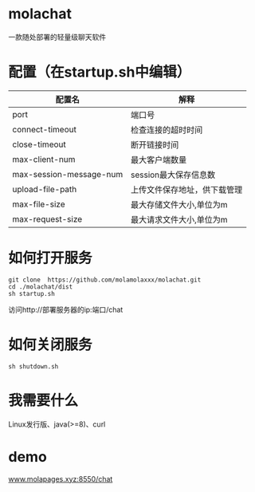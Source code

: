 # molachat
一款随处部署的轻量级聊天软件
# 配置（在startup.sh中编辑）
|  配置名   | 解释  |
|  ----  | ----  |
| port  | 端口号 |
| connect-timeout  | 检查连接的超时时间 |
| close-timeout  | 断开链接时间 |
| max-client-num  | 最大客户端数量 |
| max-session-message-num  | session最大保存信息数 |
| upload-file-path  | 上传文件保存地址，供下载管理 |
| max-file-size  | 最大存储文件大小,单位为m |
| max-request-size  | 最大请求文件大小,单位为m |
# 如何打开服务
```
git clone  https://github.com/molamolaxxx/molachat.git
cd ./molachat/dist
sh startup.sh
```
访问http://部署服务器的ip:端口/chat
# 如何关闭服务
```
sh shutdown.sh
```
# 我需要什么
Linux发行版、java(>=8)、curl
# demo
www.molapages.xyz:8550/chat
